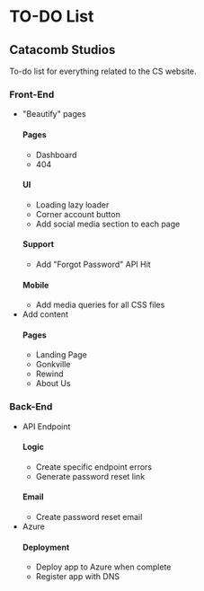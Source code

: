 # TO-DO List

## Catacomb Studios
To-do list for everything related to the CS website.

### Front-End
- "Beautify" pages
    #### Pages
    - Dashboard
    - 404
    #### UI
    - Loading lazy loader
    - Corner account button
    - Add social media section to each page
    #### Support
    - Add "Forgot Password" API Hit
    #### Mobile
    - Add media queries for all CSS files
- Add content
    #### Pages
    - Landing Page
    - Gonkville
    - Rewind
    - About Us

### Back-End
- API Endpoint
    #### Logic
    - Create specific endpoint errors
    - Generate password reset link
    #### Email
    - Create password reset email
- Azure
    #### Deployment
    - Deploy app to Azure when complete
    - Register app with DNS